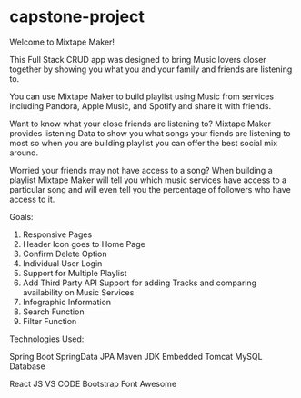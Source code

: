 # capstone-project
 
 Welcome to Mixtape Maker! 
 
 This Full Stack CRUD app was designed to bring Music lovers closer together by showing you what you and your family and friends are listening to. 
 
 You can use Mixtape Maker to build playlist using Music from services including Pandora, Apple Music, and Spotify and share it with friends. 
 
 Want to know what your close friends are listening to? Mixtape Maker provides listening Data to show you what songs your fiends are listening to most so when you are building playlist you can offer the best social mix around. 
 
 Worried your friends may not have access to a song? When building a playlist Mixtape Maker will tell you which music services have access to a particular song and will even tell you the percentage of followers who have access to it. 
 
 Goals: 
 
 
 1. Responsive Pages
 2. Header Icon goes to Home Page
 3. Confirm Delete Option 
 4. Individual User Login 
 5. Support for Multiple Playlist 
 6. Add Third Party API Support for adding Tracks and comparing availability on Music Services
 7. Infographic Information 
 8. Search Function 
 9. Filter Function 
 
Technologies Used: 
 
Spring Boot 
SpringData JPA 
Maven
JDK
Embedded Tomcat
MySQL Database
 
React
JS
VS CODE
Bootstrap 
Font Awesome
